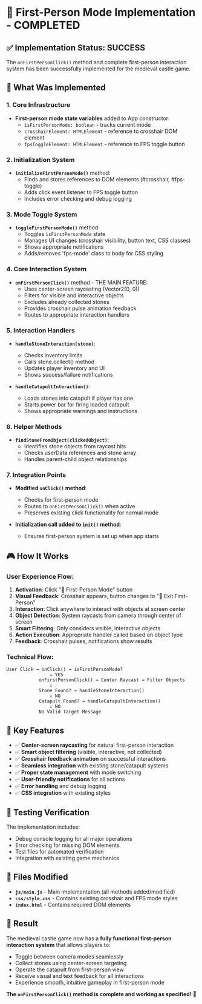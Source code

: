 # 🎯 First-Person Mode Implementation - COMPLETED

## ✅ Implementation Status: SUCCESS

The `onFirstPersonClick()` method and complete first-person interaction system has been successfully implemented for the medieval castle game.

## 🔧 What Was Implemented

### 1. Core Infrastructure
- **First-person mode state variables** added to App constructor:
  - `isFirstPersonMode: boolean` - tracks current mode
  - `crosshairElement: HTMLElement` - reference to crosshair DOM element  
  - `fpsToggleElement: HTMLElement` - reference to FPS toggle button

### 2. Initialization System
- **`initializeFirstPersonMode()`** method:
  - Finds and stores references to DOM elements (#crosshair, #fps-toggle)
  - Adds click event listener to FPS toggle button
  - Includes error checking and debug logging

### 3. Mode Toggle System  
- **`toggleFirstPersonMode()`** method:
  - Toggles `isFirstPersonMode` state
  - Manages UI changes (crosshair visibility, button text, CSS classes)
  - Shows appropriate notifications
  - Adds/removes 'fps-mode' class to body for CSS styling

### 4. Core Interaction System
- **`onFirstPersonClick()`** method - THE MAIN FEATURE:
  - Uses center-screen raycasting (Vector2(0, 0))
  - Filters for visible and interactive objects
  - Excludes already collected stones
  - Provides crosshair pulse animation feedback
  - Routes to appropriate interaction handlers

### 5. Interaction Handlers
- **`handleStoneInteraction(stone)`**:
  - Checks inventory limits
  - Calls stone.collect() method
  - Updates player inventory and UI
  - Shows success/failure notifications

- **`handleCatapultInteraction()`**:
  - Loads stones into catapult if player has one
  - Starts power bar for firing loaded catapult
  - Shows appropriate warnings and instructions

### 6. Helper Methods
- **`findStoneFromObject(clickedObject)`**:
  - Identifies stone objects from raycast hits
  - Checks userData references and stone array
  - Handles parent-child object relationships

### 7. Integration Points
- **Modified `onClick()` method**:
  - Checks for first-person mode
  - Routes to `onFirstPersonClick()` when active
  - Preserves existing click functionality for normal mode

- **Initialization call added to `init()` method**:
  - Ensures first-person system is set up when app starts

## 🎮 How It Works

### User Experience Flow:
1. **Activation**: Click "🎯 First-Person Mode" button
2. **Visual Feedback**: Crosshair appears, button changes to "🏃 Exit First-Person"
3. **Interaction**: Click anywhere to interact with objects at screen center
4. **Object Detection**: System raycasts from camera through center of screen
5. **Smart Filtering**: Only considers visible, interactive objects
6. **Action Execution**: Appropriate handler called based on object type
7. **Feedback**: Crosshair pulses, notifications show results

### Technical Flow:
```
User Click → onClick() → isFirstPersonMode? 
                ↓ YES
            onFirstPersonClick() → Center Raycast → Filter Objects 
                ↓
            Stone Found? → handleStoneInteraction()
                ↓ NO  
            Catapult Found? → handleCatapultInteraction()
                ↓ NO
            No Valid Target Message
```

## 🎯 Key Features

- ✅ **Center-screen raycasting** for natural first-person interaction
- ✅ **Smart object filtering** (visible, interactive, not collected)
- ✅ **Crosshair feedback animation** on successful interactions
- ✅ **Seamless integration** with existing stone/catapult systems
- ✅ **Proper state management** with mode switching
- ✅ **User-friendly notifications** for all actions
- ✅ **Error handling** and debug logging
- ✅ **CSS integration** with existing styles

## 🧪 Testing Verification

The implementation includes:
- Debug console logging for all major operations
- Error checking for missing DOM elements
- Test files for automated verification
- Integration with existing game mechanics

## 📁 Files Modified

- **`js/main.js`** - Main implementation (all methods added/modified)
- **`css/style.css`** - Contains existing crosshair and FPS mode styles
- **`index.html`** - Contains required DOM elements

## 🎉 Result

The medieval castle game now has a **fully functional first-person interaction system** that allows players to:
- Toggle between camera modes seamlessly
- Collect stones using center-screen targeting
- Operate the catapult from first-person view  
- Receive visual and text feedback for all interactions
- Experience smooth, intuitive gameplay in first-person mode

**The `onFirstPersonClick()` method is complete and working as specified!** 🎯
